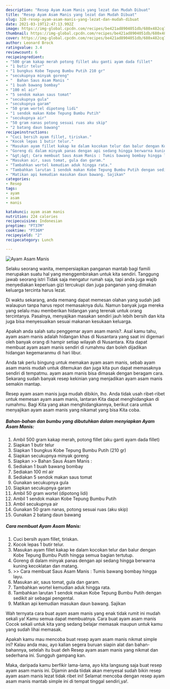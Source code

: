```yaml
---
description: "Resep Ayam Asam Manis yang lezat dan Mudah Dibuat"
title: "Resep Ayam Asam Manis yang lezat dan Mudah Dibuat"
slug: 328-resep-ayam-asam-manis-yang-lezat-dan-mudah-dibuat
date: 2021-03-19T12:47:13.992Z
image: https://img-global.cpcdn.com/recipes/be421ad8904051db/680x482cq70/ayam-asam-manis-foto-resep-utama.jpg
thumbnail: https://img-global.cpcdn.com/recipes/be421ad8904051db/680x482cq70/ayam-asam-manis-foto-resep-utama.jpg
cover: https://img-global.cpcdn.com/recipes/be421ad8904051db/680x482cq70/ayam-asam-manis-foto-resep-utama.jpg
author: Leonard Brock
ratingvalue: 3.4
reviewcount: 6
recipeingredient:
- "500 gram kakap merah potong fillet aku ganti ayam dada fillet"
- "1 butir telur"
- "1 bungkus Kobe Tepung Bumbu Putih 210 gr"
- "secukupnya minyak goreng"
- "  Bahan Saus Asam Manis "
- "1 buah bawang bombay"
- "100 ml air"
- "5 sendok makan saus tomat"
- "secukupnya gula"
- "secukupnya garam"
- "50 gram wortel dipotong lidi"
- "1 sendok makan Kobe Tepung Bumbu Putih"
- "secukupnya air"
- "50 gram nanas potong sesuai ruas aku skip"
- "2 batang daun bawang"
recipeinstructions:
- "Cuci bersih ayam fillet, tiriskan."
- "Kocok lepas 1 butir telur."
- "Masukan ayam fillet kakap ke dalam kocokan telur dan balur dengan Kobe Tepung Bumbu Putih hingga semua bagian tertutup."
- "Goreng di dalam minyak panas dengan api sedang hingga berwarna kuning kecoklatan dan matang."
- "&gt;&gt; Cara membuat Saus Asam Manis : Tumis bawang bombay hingga layu."
- "Masukan air, saus tomat, gula dan garam."
- "Tambahkan wortel kemudian aduk hingga rata."
- "Tambahkan larutan 1 sendok makan Kobe Tepung Bumbu Putih dengan sedikit air sebagai pengental."
- "Matikan api kemudian masukan daun bawang. Sajikan"
categories:
- Resep
tags:
- ayam
- asam
- manis

katakunci: ayam asam manis 
nutrition: 224 calories
recipecuisine: Indonesian
preptime: "PT37M"
cooktime: "PT36M"
recipeyield: "2"
recipecategory: Lunch

---
```



![Ayam Asam Manis](https://img-global.cpcdn.com/recipes/be421ad8904051db/680x482cq70/ayam-asam-manis-foto-resep-utama.jpg)

Selaku seorang wanita, mempersiapkan panganan mantab bagi famili merupakan suatu hal yang menggembirakan untuk kita sendiri. Tanggung jawab seorang istri Tidak saja mengatur rumah saja, tapi anda juga wajib menyediakan keperluan gizi tercukupi dan juga panganan yang dimakan keluarga tercinta harus lezat.

Di waktu  sekarang, anda memang dapat memesan olahan yang sudah jadi walaupun tanpa harus repot memasaknya dulu. Namun banyak juga mereka yang selalu mau memberikan hidangan yang terenak untuk orang tercintanya. Pasalnya, menyajikan masakan sendiri jauh lebih bersih dan kita juga bisa menyesuaikan sesuai makanan kesukaan keluarga. 



Apakah anda salah satu penggemar ayam asam manis?. Asal kamu tahu, ayam asam manis adalah hidangan khas di Nusantara yang saat ini digemari oleh banyak orang di hampir setiap wilayah di Nusantara. Kita dapat membuat ayam asam manis sendiri di rumahmu dan boleh dijadikan hidangan kegemaranmu di hari libur.

Anda tak perlu bingung untuk memakan ayam asam manis, sebab ayam asam manis mudah untuk ditemukan dan juga kita pun dapat memasaknya sendiri di tempatmu. ayam asam manis bisa dimasak dengan beragam cara. Sekarang sudah banyak resep kekinian yang menjadikan ayam asam manis semakin mantap.

Resep ayam asam manis juga mudah dibikin, lho. Anda tidak usah ribet-ribet untuk memesan ayam asam manis, lantaran Kita dapat menghidangkan di rumahmu. Bagi Kita yang akan menghidangkannya, berikut cara untuk menyajikan ayam asam manis yang nikamat yang bisa Kita coba.

<!--inarticleads1-->

##### Bahan-bahan dan bumbu yang dibutuhkan dalam menyiapkan Ayam Asam Manis:

1. Ambil 500 gram kakap merah, potong fillet (aku ganti ayam dada fillet)
1. Siapkan 1 butir telur
1. Siapkan 1 bungkus Kobe Tepung Bumbu Putih (210 gr)
1. Siapkan secukupnya minyak goreng
1. Siapkan  &gt;&gt; Bahan Saus Asam Manis :
1. Sediakan 1 buah bawang bombay
1. Sediakan 100 ml air
1. Sediakan 5 sendok makan saus tomat
1. Gunakan secukupnya gula
1. Siapkan secukupnya garam
1. Ambil 50 gram wortel (dipotong lidi)
1. Ambil 1 sendok makan Kobe Tepung Bumbu Putih
1. Ambil secukupnya air
1. Gunakan 50 gram nanas, potong sesuai ruas (aku skip)
1. Gunakan 2 batang daun bawang




<!--inarticleads2-->

##### Cara membuat Ayam Asam Manis:

1. Cuci bersih ayam fillet, tiriskan.
1. Kocok lepas 1 butir telur.
1. Masukan ayam fillet kakap ke dalam kocokan telur dan balur dengan Kobe Tepung Bumbu Putih hingga semua bagian tertutup.
1. Goreng di dalam minyak panas dengan api sedang hingga berwarna kuning kecoklatan dan matang.
1. &gt;&gt; Cara membuat Saus Asam Manis : Tumis bawang bombay hingga layu.
1. Masukan air, saus tomat, gula dan garam.
1. Tambahkan wortel kemudian aduk hingga rata.
1. Tambahkan larutan 1 sendok makan Kobe Tepung Bumbu Putih dengan sedikit air sebagai pengental.
1. Matikan api kemudian masukan daun bawang. Sajikan




Wah ternyata cara buat ayam asam manis yang enak tidak rumit ini mudah sekali ya! Kamu semua dapat membuatnya. Cara buat ayam asam manis Cocok sekali untuk kita yang sedang belajar memasak maupun untuk kamu yang sudah lihai memasak.

Apakah kamu mau mencoba buat resep ayam asam manis nikmat simple ini? Kalau anda mau, ayo kalian segera buruan siapin alat dan bahan-bahannya, setelah itu buat deh Resep ayam asam manis yang nikmat dan sederhana ini. Sungguh gampang kan. 

Maka, daripada kamu berfikir lama-lama, ayo kita langsung saja buat resep ayam asam manis ini. Dijamin anda tiidak akan menyesal sudah bikin resep ayam asam manis lezat tidak ribet ini! Selamat mencoba dengan resep ayam asam manis mantab simple ini di tempat tinggal sendiri,ya!.

